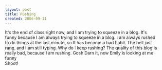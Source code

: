 ```yaml
---
layout: post
title: Rushing
created: 2006-09-11
---
```

<p>It&#39;s the end of class right now, and I am trying to squeeze in a blog. It&#39;s funny because I am always trying to squeeze in a blog. I am always rushed to do things at the last minute, so It has become a bad habit. The bell just rang, and I am still typing. Why do I keep rushing? The quality of this blog is really bad, because I am rushing. Gosh Darn it, now Emily is looking at me funny<br />
	Shoot!</p>
